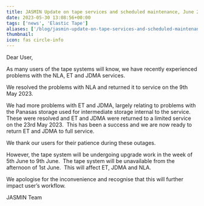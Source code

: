 ```yaml
---
title: JASMIN Update on tape services and scheduled maintenance, June 2023.
date: 2023-05-30 13:08:56+00:00
tags: ['news', 'Elastic Tape']
aliases: ['/blog/jasmin-update-on-tape-services-and-scheduled-maintenance-june-2023']
thumbnail: 
icon: fas circle-info
---
```


Dear User,

As many users of the tape systems will know, we have recently experienced problems with the NLA, ET and JDMA services.

We resolved the problems with NLA and returned it to service on the 9th May 2023.

We had more problems with ET and JDMA, largely relating to problems with the Panasas storage used for intermediate storage internal to the service.  These were resolved and ET and JDMA were returned to a limited service on the 23rd May 2023.  This has been a success and we are now ready to return ET and JDMA to full service.

We thank our users for their patience during these outages.  
  
However, the tape system will be undergoing upgrade work in the week of 5th June to 9th June.  The tape system will be unavailable from the afternoon of 1st June.  This will affect ET, JDMA and NLA.

We apologise for the inconvenience and recognise that this will further impact user’s workflow.  
  
JASMIN Team
